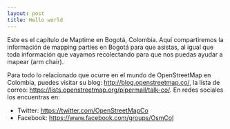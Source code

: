 ```yaml
---
layout: post
title: Hello world
---
```


Este es el capítulo de Maptime en Bogotá, Colombia.
Aquí compartiremos la información de mapping parties en Bogotá para que asistas, al igual que toda información que vayamos recolectando para que nos puedas ayudar a mapear (arm chair).

Para todo lo relacionado que ocurre en el mundo de OpenStreetMap en Colombia, puedes visitar su blog: http://blog.openstreetmap.co/, la lista de correo: https://lists.openstreetmap.org/pipermail/talk-co/.
En redes sociales los encuentras en:

 * Twitter: https://twitter.com/OpenStreetMapCo
 * Facebook: https://www.facebook.com/groups/OsmCol
